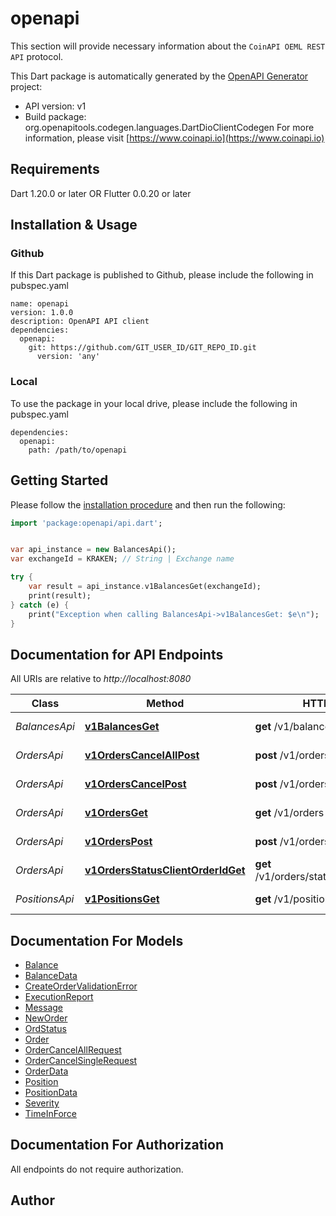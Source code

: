 # openapi
This section will provide necessary information about the `CoinAPI OEML REST API` protocol.


This Dart package is automatically generated by the [OpenAPI Generator](https://openapi-generator.tech) project:

- API version: v1
- Build package: org.openapitools.codegen.languages.DartDioClientCodegen
For more information, please visit [https://www.coinapi.io](https://www.coinapi.io)

## Requirements

Dart 1.20.0 or later OR Flutter 0.0.20 or later

## Installation & Usage

### Github
If this Dart package is published to Github, please include the following in pubspec.yaml
```
name: openapi
version: 1.0.0
description: OpenAPI API client
dependencies:
  openapi:
    git: https://github.com/GIT_USER_ID/GIT_REPO_ID.git
      version: 'any'
```

### Local
To use the package in your local drive, please include the following in pubspec.yaml
```
dependencies:
  openapi:
    path: /path/to/openapi
```

## Getting Started

Please follow the [installation procedure](#installation--usage) and then run the following:

```dart
import 'package:openapi/api.dart';


var api_instance = new BalancesApi();
var exchangeId = KRAKEN; // String | Exchange name

try {
    var result = api_instance.v1BalancesGet(exchangeId);
    print(result);
} catch (e) {
    print("Exception when calling BalancesApi->v1BalancesGet: $e\n");
}

```

## Documentation for API Endpoints

All URIs are relative to *http://localhost:8080*

Class | Method | HTTP request | Description
------------ | ------------- | ------------- | -------------
*BalancesApi* | [**v1BalancesGet**](doc//BalancesApi.md#v1balancesget) | **get** /v1/balances | Get balances
*OrdersApi* | [**v1OrdersCancelAllPost**](doc//OrdersApi.md#v1orderscancelallpost) | **post** /v1/orders/cancel/all | Cancel all orders
*OrdersApi* | [**v1OrdersCancelPost**](doc//OrdersApi.md#v1orderscancelpost) | **post** /v1/orders/cancel | Cancel order
*OrdersApi* | [**v1OrdersGet**](doc//OrdersApi.md#v1ordersget) | **get** /v1/orders | Get all orders
*OrdersApi* | [**v1OrdersPost**](doc//OrdersApi.md#v1orderspost) | **post** /v1/orders | Create new order
*OrdersApi* | [**v1OrdersStatusClientOrderIdGet**](doc//OrdersApi.md#v1ordersstatusclientorderidget) | **get** /v1/orders/status/{client_order_id} | Get order status
*PositionsApi* | [**v1PositionsGet**](doc//PositionsApi.md#v1positionsget) | **get** /v1/positions | Get positions


## Documentation For Models

 - [Balance](doc//Balance.md)
 - [BalanceData](doc//BalanceData.md)
 - [CreateOrderValidationError](doc//CreateOrderValidationError.md)
 - [ExecutionReport](doc//ExecutionReport.md)
 - [Message](doc//Message.md)
 - [NewOrder](doc//NewOrder.md)
 - [OrdStatus](doc//OrdStatus.md)
 - [Order](doc//Order.md)
 - [OrderCancelAllRequest](doc//OrderCancelAllRequest.md)
 - [OrderCancelSingleRequest](doc//OrderCancelSingleRequest.md)
 - [OrderData](doc//OrderData.md)
 - [Position](doc//Position.md)
 - [PositionData](doc//PositionData.md)
 - [Severity](doc//Severity.md)
 - [TimeInForce](doc//TimeInForce.md)


## Documentation For Authorization

 All endpoints do not require authorization.


## Author




